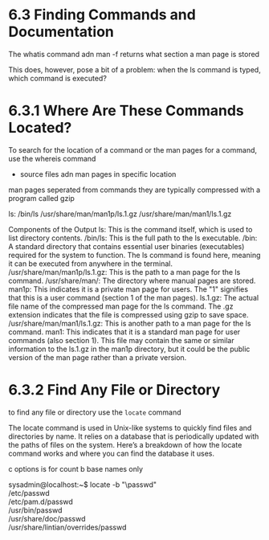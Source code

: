 # 6.3 Finding Commands and Documentation
The whatis command adn man -f returns what section a man page is stored 


This does, however, pose a bit of a problem: when the ls command is typed, which command is executed?


# 6.3.1 Where Are These Commands Located?

To search for the location of a command or the man pages for a command, use the whereis command
* source files adn man pages in specific location 

man pages seperated from commands they are typically compressed with a program called gzip 

ls: /bin/ls /usr/share/man/man1p/ls.1.gz /usr/share/man/man1/ls.1.gz

Components of the Output
ls:
This is the command itself, which is used to list directory contents.
/bin/ls:
This is the full path to the ls executable.
/bin: A standard directory that contains essential user binaries (executables) required for the system to function. The ls command is found here, meaning it can be executed from anywhere in the terminal.
/usr/share/man/man1p/ls.1.gz:
This is the path to a man page for the ls command.
/usr/share/man/: The directory where manual pages are stored.
man1p: This indicates it is a private man page for users. The "1" signifies that this is a user command (section 1 of the man pages).
ls.1.gz: The actual file name of the compressed man page for the ls command. The .gz extension indicates that the file is compressed using gzip to save space.
/usr/share/man/man1/ls.1.gz:
This is another path to a man page for the ls command.
man1: This indicates that it is a standard man page for user commands (also section 1).
This file may contain the same or similar information to the ls.1.gz in the man1p directory, but it could be the public version of the man page rather than a private version.


# 6.3.2 Find Any File or Directory

to find any file or directory use the `locate` command 

The locate command is used in Unix-like systems to quickly find files and directories by name. It relies on a database that is periodically updated with the paths of files on the system. Here’s a breakdown of how the locate command works and where you can find the database it uses.

c options is for count 
b  base names only 

sysadmin@localhost:~$ locate -b "\passwd"                              
/etc/passwd                                                                     
/etc/pam.d/passwd                                                               
/usr/bin/passwd                                                                 
/usr/share/doc/passwd                                                           
/usr/share/lintian/overrides/passwd